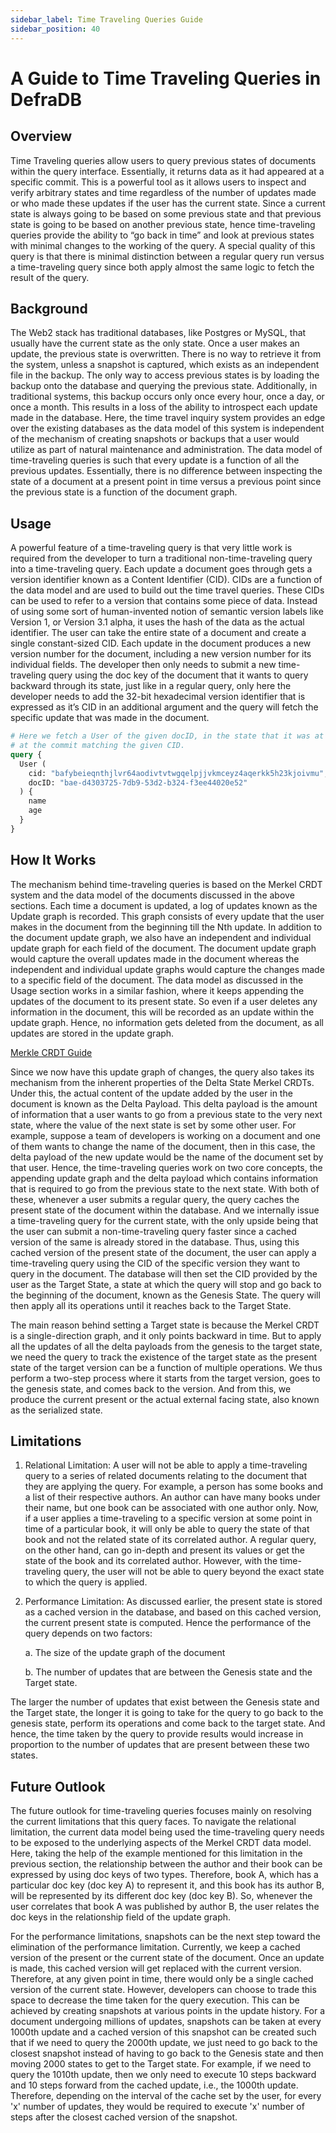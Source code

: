 ```yaml
---
sidebar_label: Time Traveling Queries Guide
sidebar_position: 40
---
```

# A Guide to Time Traveling Queries in DefraDB

## Overview
Time Traveling queries allow users to query previous states of documents within the query interface. Essentially, it returns data as it had appeared at a specific commit. This is a powerful tool as it allows users to inspect and verify arbitrary states and time regardless of the number of updates made or who made these updates if the user has the current state. Since a current state is always going to be based on some previous state and that previous state is going to be based on another previous state, hence time-traveling queries provide the ability to “go back in time” and look at previous states with minimal changes to the working of the query. A special quality of this query is that there is minimal distinction between a regular query run versus a time-traveling query since both apply almost the same logic to fetch the result of the query.

## Background

The Web2 stack has traditional databases, like Postgres or MySQL, that usually have the current state as the only state. Once a user makes an update, the previous state is overwritten. There is no way to retrieve it from the system, unless a snapshot is captured, which exists as an independent file in the backup. The only way to access previous states is by loading the backup onto the database and querying the previous state. Additionally, in traditional systems, this backup occurs only once every hour, once a day, or once a month. This results in a loss of the ability to introspect each update made in the database. Here, the time travel inquiry system provides an edge over the existing databases as the data model of this system is independent of the mechanism of creating snapshots or backups that a user would utilize as part of natural maintenance and administration. The data model of time-traveling queries is such that every update is a function of all the previous updates. Essentially, there is no difference between inspecting the state of a document at a present point in time versus a previous point since the previous state is a function of the document graph.

## Usage

A powerful feature of a time-traveling query is that very little work is required from the developer to turn a traditional non-time-traveling query into a time-traveling query. Each update a document goes through gets a version identifier known as a Content Identifier (CID). CIDs are a function of the data model and are used to build out the time travel queries. These CIDs can be used to refer to a version that contains some piece of data. Instead of using some sort of human-invented notion of semantic version labels like Version 1, or Version 3.1 alpha, it uses the hash of the data as the actual identifier. The user can take the entire state of a document and create a single constant-sized CID. Each update in the document produces a new version number for the document, including a new version number for its individual fields. The developer then only needs to submit a new time-traveling query using the doc key of the document that it wants to query backward through its state, just like in a regular query, only here the developer needs to add the 32-bit hexadecimal version identifier that is expressed as it’s CID in an additional argument and the query will fetch the specific update that was made in the document.

```graphql
# Here we fetch a User of the given docID, in the state that it was at
# at the commit matching the given CID.
query {
  User (
    cid: "bafybeieqnthjlvr64aodivtvtwgqelpjjvkmceyz4aqerkk5h23kjoivmu",
    docID: "bae-d4303725-7db9-53d2-b324-f3ee44020e52"
  ) {
    name
    age
  }
}
```

## How It Works

The mechanism behind time-traveling queries is based on the Merkel CRDT system and the data model of the documents discussed in the above sections. Each time a document is updated, a log of updates known as the Update graph is recorded. This graph consists of every update that the user makes in the document from the beginning till the Nth update. In addition to the document update graph, we also have an independent and individual update graph for each field of the document. The document update graph would capture the overall updates made in the document whereas the independent and individual update graphs would capture the changes made to a specific field of the document. The data model as discussed in the Usage section works in a similar fashion, where it keeps appending the updates of the document to its present state. So even if a user deletes any information in the document, this will be recorded as an update within the update graph. Hence, no information gets deleted from the document, as all updates are stored in the update graph. 

[Merkle CRDT Guide](./merkle-crdt.md)

Since we now have this update graph of changes, the query also takes its mechanism from the inherent properties of the Delta State Merkel CRDTs. Under this, the actual content of the update added by the user in the document is known as the Delta Payload. This delta payload is the amount of information that a user wants to go from a previous state to the very next state, where the value of the next state is set by some other user. For example, suppose a team of developers is working on a document and one of them wants to change the name of the document, then in this case, the delta payload of the new update would be the name of the document set by that user. Hence, the time-traveling queries work on two core concepts, the appending update graph and the delta payload which contains information that is required to go from the previous state to the next state. With both of these, whenever a user submits a regular query, the query caches the present state of the document within the database. And we internally issue a time-traveling query for the current state, with the only upside being that the user can submit a non-time-traveling query faster since a cached version of the same is already stored in the database. Thus, using this cached version of the present state of the document, the user can apply a time-traveling query using the CID of the specific version they want to query in the document. The database will then set the CID provided by the user as the Target State, a state at which the query will stop and go back to the beginning of the document, known as the Genesis State. The query will then apply all its operations until it reaches back to the Target State. 

The main reason behind setting a Target state is because the Merkel CRDT is a single-direction graph, and it only points backward in time. But to apply all the updates of all the delta payloads from the genesis to the target state, we need the query to track the existence of the target state as the present state of the target version can be a function of multiple operations. We thus perform a two-step process where it starts from the target version, goes to the genesis state, and comes back to the version. And from this, we produce the current present or the actual external facing state, also known as the serialized state.

## Limitations

1. Relational Limitation: A user will not be able to apply a time-traveling query to a series of related documents relating to the document that they are applying the query. For example, a person has some books and a list of their respective authors. An author can have many books under their name, but one book can be associated with one author only. Now, if a user applies a time-traveling to a specific version at some point in time of a particular book, it will only be able to query the state of that book and not the related state of its correlated author. A regular query, on the other hand, can go in-depth and present its values or get the state of the book and its correlated author. However, with the time-traveling query, the user will not be able to query beyond the exact state to which the query is applied.

2. Performance Limitation: As discussed earlier, the present state is stored as a cached version in the database, and based on this cached version, the current present state is computed. Hence the performance of the query depends on two factors:

    a. The size of the update graph of the document

    b. The number of updates that are between the Genesis state and the Target state. 

The larger the number of updates that exist between the Genesis state and the Target state, the longer it is going to take for the query to go back to the genesis state, perform its operations and come back to the target state. And hence, the time taken by the query to provide results would increase in proportion to the number of updates that are present between these two states.


## Future Outlook

The future outlook for time-traveling queries focuses mainly on resolving the current limitations that this query faces. To navigate the relational limitation, the current data model being used the time-traveling query needs to be exposed to the underlying aspects of the Merkel CRDT data model. Here, taking the help of the example mentioned for this limitation in the previous section, the relationship between the author and their book can be expressed by using doc keys of two types. Therefore, book A, which has a particular doc key (doc key A) to represent it, and this book has its author B, will be represented by its different doc key (doc key B). So, whenever the user correlates that book A was published by author B, the user relates the doc keys in the relationship field of the update graph. 

For the performance limitations, snapshots can be the next step toward the elimination of the performance limitation. Currently, we keep a cached version of the present or the current state of the document. Once an update is made, this cached version will get replaced with the current version. Therefore, at any given point in time, there would only be a single cached version of the current state. However, developers can choose to trade this space to decrease the time taken for the query execution. This can be achieved by creating snapshots at various points in the update history. For a document undergoing millions of updates, snapshots can be taken at every 1000th update and a cached version of this snapshot can be created such that if we need to query the 2000th update, we just need to go back to the closest snapshot instead of having to go back to the Genesis state and then moving 2000 states to get to the Target state. For example, if we need to query the 1010th update, then we only need to execute 10 steps backward and 10 steps forward from the cached update, i.e., the 1000th update. Therefore, depending on the interval of the cache set by the user, for every 'x' number of updates, they would be required to execute 'x' number of steps after the closest cached version of the snapshot.

